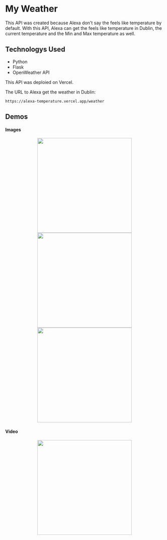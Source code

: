 # My Weather

This API was created because Alexa don't say the feels like temperature by default. With this API, Alexa can get the feels like temperature in Dublin, the current temperature and the Min and Max temperature as well.

## Technologys Used

* Python
* Flask
* OpenWeather API

This API was deploied on Vercel.

The URL to Alexa get the weather in Dublin:
```
https://alexa-temperature.vercel.app/weather
```

## Demos

#### Images

<div align="center">
  <img src="https://github.com/user-attachments/assets/339e8a93-bdf7-4ffd-a0ef-0b3ae20297f1" width="300">
  <img src="https://github.com/user-attachments/assets/5cc09a5c-4190-45ba-aa5c-0ff338b18968" width="300">
  <img src="https://github.com/user-attachments/assets/001f04c3-abb5-434b-85c0-253bdb146bfb" width="300">
</div>

#### Video

<div align="center">
  <img src="https://github.com/user-attachments/assets/6d3ecc1f-91f1-4ddc-9370-95bbd9509365" width="300">
</div>
